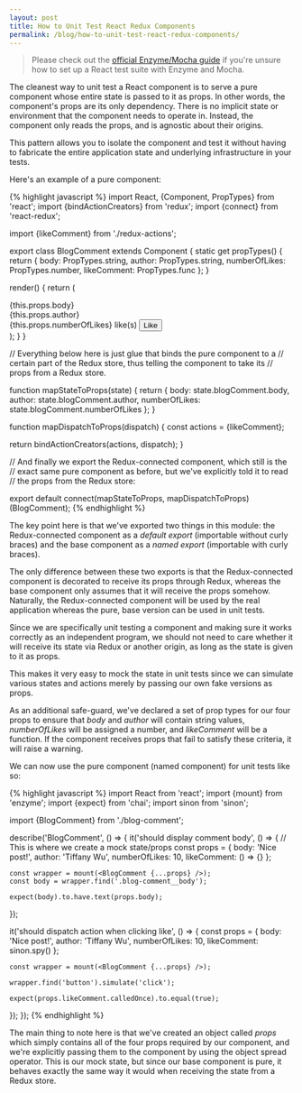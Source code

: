 ```yaml
---
layout: post
title: How to Unit Test React Redux Components
permalink: /blog/how-to-unit-test-react-redux-components/
---
```


> Please check out the
> [official Enzyme/Mocha guide](http://airbnb.io/enzyme/docs/guides/mocha.html)
> if you're unsure how to set up a React test suite with Enzyme and Mocha.

The cleanest way to unit test a React component is to serve a pure
component whose entire state is passed to it as props. In other words,
the component's props are its only dependency. There is no implicit
state or environment that the component needs to operate in. Instead,
the component only reads the props, and is agnostic about their origins.

This pattern allows you to isolate the component and test it without having
to fabricate the entire application state and underlying infrastructure in
your tests.

Here's an example of a pure component:

{% highlight javascript %}
import React, {Component, PropTypes} from 'react';
import {bindActionCreators} from 'redux';
import {connect} from 'react-redux';

import {likeComment} from './redux-actions';

export class BlogComment extends Component {
  static get propTypes() {
    return {
      body: PropTypes.string,
      author: PropTypes.string,
      numberOfLikes: PropTypes.number,
      likeComment: PropTypes.func
    };
  }

  render() {
    return (
      <div className="blog-comment">
        <div className="blog-comment__body">{this.props.body}</div>
        <div className="blog-comment__author">{this.props.author}</div>
        <div className="blog-comment__footer">
          <span>{this.props.numberOfLikes} like(s)</span>
          <button type="button" onClick={this.props.likeComment}>Like</button>
        </div>
      </div>
    );
  }
}

// Everything below here is just glue that binds the pure component to a
// certain part of the Redux store, thus telling the component to take its
// props from a Redux store.

function mapStateToProps(state) {
  return {
    body: state.blogComment.body,
    author: state.blogComment.author,
    numberOfLikes: state.blogComment.numberOfLikes
  };
}

function mapDispatchToProps(dispatch) {
  const actions = {likeComment};

  return bindActionCreators(actions, dispatch);
}

// And finally we export the Redux-connected component, which still is the
// exact same pure component as before, but we've explicitly told it to read
// the props from the Redux store:

export default connect(mapStateToProps, mapDispatchToProps)(BlogComment);
{% endhighlight %}

The key point here is that we've exported two things in this module: the
Redux-connected component as a *default export* (importable without curly
braces) and the base component as a *named export* (importable with curly
braces).

The only difference between these two exports is that the Redux-connected
component is decorated to receive its props through Redux, whereas the base
component only assumes that it will receive the props somehow. Naturally,
the Redux-connected component will be used by the real application whereas
the pure, base version can be used in unit tests.

Since we are specifically unit testing a component and making sure it works
correctly as an independent program, we should not need to care whether it
will receive its state via Redux or another origin, as long as the state is
given to it as props.

This makes it very easy to mock the state in unit tests since we can simulate
various states and actions merely by passing our own fake versions as props.

As an additional safe-guard, we've declared a set of prop types for our four
props to ensure that *body* and *author* will contain string values,
*numberOfLikes* will be assigned a number, and *likeComment* will be a
function. If the component receives props that fail to satisfy these criteria,
it will raise a warning.

We can now use the pure component (named component) for unit tests like so:

{% highlight javascript %}
import React from 'react';
import {mount} from 'enzyme';
import {expect} from 'chai';
import sinon from 'sinon';

import {BlogComment} from './blog-comment';

describe('BlogComment', () => {
  it('should display comment body', () => {
    // This is where we create a mock state/props
    const props = {
      body: 'Nice post!',
      author: 'Tiffany Wu',
      numberOfLikes: 10,
      likeComment: () => {}
    };

    const wrapper = mount(<BlogComment {...props} />);
    const body = wrapper.find('.blog-comment__body');

    expect(body).to.have.text(props.body);
  });

  it('should dispatch action when clicking like', () => {
    const props = {
      body: 'Nice post!',
      author: 'Tiffany Wu',
      numberOfLikes: 10,
      likeComment: sinon.spy()
    };

    const wrapper = mount(<BlogComment {...props} />);

    wrapper.find('button').simulate('click');

    expect(props.likeComment.calledOnce).to.equal(true);
  });
});
{% endhighlight %}

The main thing to note here is that we've created an object called *props*
which simply contains all of the four props required by our component, and
we're explicitly passing them to the component by using the object spread
operator. This is our mock state, but since our base component is pure, it
behaves exactly the same way it would when receiving the state from a Redux
store.
